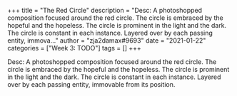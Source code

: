 +++
title = "The Red Circle"
description = "Desc: A photoshopped composition focused around the red circle. The circle is embraced by the hopeful and the hopeless. The circle is prominent in the light and the dark. The circle is constant in each instance. Layered over by each passing entity, immova..."
author = "zja2damax#9693"
date = "2021-01-22"
categories = ["Week 3: TODO"]
tags = []
+++

Desc: A photoshopped composition focused around the red circle. The circle is embraced by the hopeful and the hopeless. The circle is prominent in the light and the dark. The circle is constant in each instance. Layered over by each passing entity, immovable from its position.
